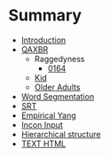 # Summary

* [Introduction](README.md)
* [QAXBR](qaxbr/README.md)
    * Raggedyness
        * [0164](qaxbr/qaxbr-raggedyness/README.md)
    * [Kid]()
    * [Older Adults]()
* [Word Segmentation](word-seg/README.md)
* [SRT](SRT/README.md)
* [Empirical Yang](empirical-yang/README.md)
* [Incon Input](incon-input/README.md)
* [Hierarchical structure](hierarchical-structure.md)
* [TEXT HTML](chapter1.md)

